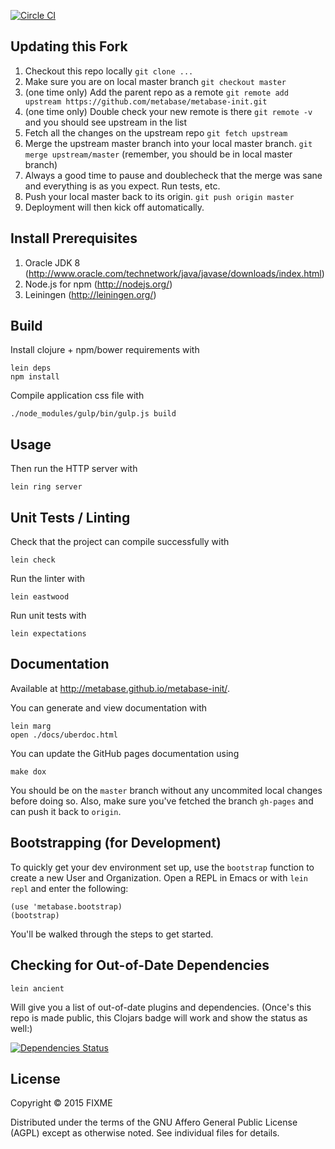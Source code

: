 [![Circle CI](https://circleci.com/gh/metabase/metabase-init.svg?style=svg&circle-token=3ccf0aa841028af027f2ac9e8df17ce603e90ef9)](https://circleci.com/gh/metabase/metabase-init)

## Updating this Fork

1. Checkout this repo locally `git clone ...`
2. Make sure you are on local master branch `git checkout master`
3. (one time only) Add the parent repo as a remote `git remote add upstream https://github.com/metabase/metabase-init.git`
4. (one time only) Double check your new remote is there `git remote -v` and you should see upstream in the list
5. Fetch all the changes on the upstream repo `git fetch upstream`
6. Merge the upstream master branch into your local master branch.  `git merge upstream/master` (remember, you should be in local master branch)
7. Always a good time to pause and doublecheck that the merge was sane and everything is as you expect.  Run tests, etc.
8. Push your local master back to its origin.  `git push origin master`
9. Deployment will then kick off automatically.


## Install Prerequisites

1. Oracle JDK 8 (http://www.oracle.com/technetwork/java/javase/downloads/index.html)
2. Node.js for npm (http://nodejs.org/)
3. Leiningen (http://leiningen.org/)


## Build

Install clojure + npm/bower requirements with

    lein deps
    npm install

Compile application css file with

    ./node_modules/gulp/bin/gulp.js build


## Usage

Then run the HTTP server with

    lein ring server


## Unit Tests / Linting

Check that the project can compile successfully with

    lein check

Run the linter with

    lein eastwood

Run unit tests with

    lein expectations


## Documentation

Available at http://metabase.github.io/metabase-init/.

You can generate and view documentation with

    lein marg
	open ./docs/uberdoc.html

You can update the GitHub pages documentation using

	make dox

You should be on the `master` branch without any uncommited local changes before doing so. Also, make sure you've fetched the branch `gh-pages` and can push it back to `origin`.


## Bootstrapping (for Development)

To quickly get your dev environment set up, use the `bootstrap` function to create a new User and Organization.
Open a REPL in Emacs or with `lein repl` and enter the following:

    (use 'metabase.bootstrap)
	(bootstrap)

You'll be walked through the steps to get started.


## Checking for Out-of-Date Dependencies

    lein ancient

Will give you a list of out-of-date plugins and dependencies. (Once's this repo is made public, this Clojars badge will work and show the status as well:)

[![Dependencies Status](http://jarkeeper.com/metabase/metabase-init/status.png)](http://jarkeeper.com/metabase/metabase-init)


## License

Copyright © 2015 FIXME

Distributed under the terms of the GNU Affero General Public License (AGPL) except as otherwise noted.  See individual files for details.
